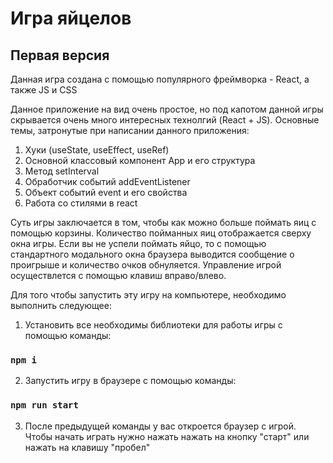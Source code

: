# Игра яйцелов 

## Первая версия

Данная игра создана с помощью популярного фреймворка - React, а также JS и CSS

Данное приложение на вид очень простое, но под капотом данной игры скрывается очень много интересных технолгий (React + JS). Основные темы, затронутые при написании данного приложения:

1) Хуки (useState, useEffect, useRef)
2) Основной классовый компонент App и его структура
3) Метод setInterval
4) Обработчик событий addEventListener
5) Объект событий event и его свойства
6) Работа со стилями в react

Суть игры заключается в том, чтобы как можно больше поймать яиц с помощью корзины. Количество пойманных яиц отображается сверху окна игры. Если вы не успели поймать яйцо, то с помощью стандартного модального окна браузера выводится сообщение о проигрыше и количество очков обнуляется. Управление игрой осуществлется с помощью клавиш вправо/влево.

Для того чтобы запустить эту игру на компьютере, необходимо выполнить следующее:

1) Установить все необходимы библиотеки для работы игры с помощью команды: 

### `npm i`

2) Запустить игру в браузере с помощью команды:

### `npm run start`

3) После предыдущей команды у вас откроется браузер с игрой. Чтобы начать играть нужно нажать нажать на кнопку "старт" или нажать на клавишу "пробел"
